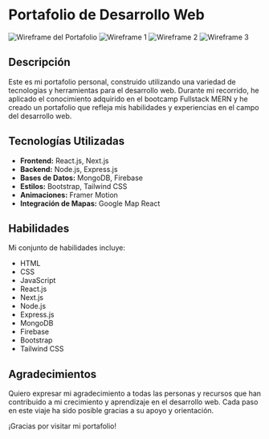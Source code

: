 # Portafolio de Desarrollo Web

![Wireframe del Portafolio](https://res.cloudinary.com/dysowtjj4/image/upload/v1697056053/portafolio_img/1_img_yr2ml7.png)
![Wireframe 1](https://res.cloudinary.com/dysowtjj4/image/upload/v1697056053/portafolio_img/2_img_tkvzli.png)
![Wireframe 2](https://res.cloudinary.com/dysowtjj4/image/upload/v1697056053/portafolio_img/3_img_n0lv7i.png)
![Wireframe 3](https://res.cloudinary.com/dysowtjj4/image/upload/v1697056053/portafolio_img/4_img_oxyc43.png)

## Descripción

Este es mi portafolio personal, construido utilizando una variedad de tecnologías y herramientas para el desarrollo web. Durante mi recorrido, he aplicado el conocimiento adquirido en el bootcamp Fullstack MERN y he creado un portafolio que refleja mis habilidades y experiencias en el campo del desarrollo web.

## Tecnologías Utilizadas

- **Frontend:** React.js, Next.js
- **Backend:** Node.js, Express.js
- **Bases de Datos:** MongoDB, Firebase
- **Estilos:** Bootstrap, Tailwind CSS
- **Animaciones:** Framer Motion
- **Integración de Mapas:** Google Map React

## Habilidades

Mi conjunto de habilidades incluye:

- HTML
- CSS
- JavaScript
- React.js
- Next.js
- Node.js
- Express.js
- MongoDB
- Firebase
- Bootstrap
- Tailwind CSS

## Agradecimientos

Quiero expresar mi agradecimiento a todas las personas y recursos que han contribuido a mi crecimiento y aprendizaje en el desarrollo web. Cada paso en este viaje ha sido posible gracias a su apoyo y orientación.

¡Gracias por visitar mi portafolio!
